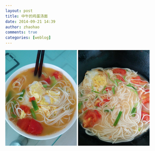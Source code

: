 ```yaml
---
layout: post
title: 中午的鸡蛋汤面
date: 2014-09-21 14:39
author: zhaohao
comments: true
categories: [weblog]
---
```

<a href="/Media/IMG_20140921_142623.jpg"><img src="/Media/IMG_20140921_142623.jpg" alt="IMG_20140921_142623" width="225" height="300" /></a>   <a href="/Media/IMG_20140921_142443.jpg"><img src="/Media/IMG_20140921_142443.jpg" alt="IMG_20140921_142443" width="225" height="300" /></a>
